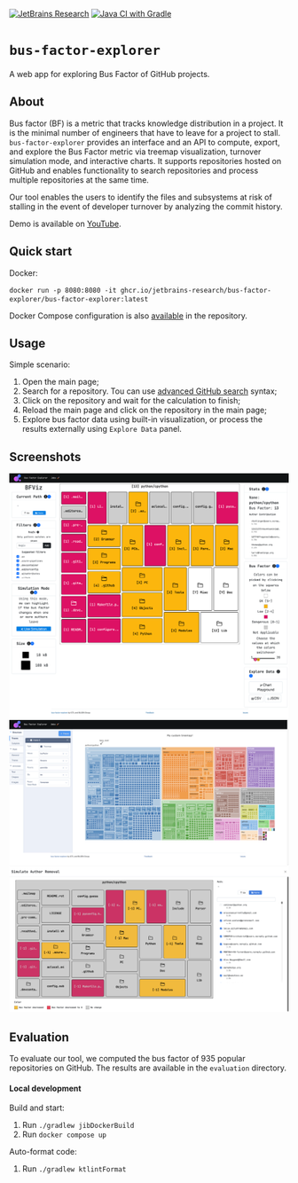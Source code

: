 [![JetBrains Research](https://jb.gg/badges/research.svg)](https://confluence.jetbrains.com/display/ALL/JetBrains+on+GitHub)
[![Java CI with Gradle](https://github.com/JetBrains-Research/bus-factor-explorer/actions/workflows/ci.yml/badge.svg?branch=main)](https://github.com/JetBrains-Research/bus-factor-explorer/actions/workflows/ci.yml)
# `bus-factor-explorer`
A web app for exploring Bus Factor of GitHub projects.

## About
Bus factor (BF) is a metric that tracks knowledge distribution in a project.
It is the minimal number of engineers that have to leave for a project to stall.
`bus-factor-explorer` provides an interface and an API to compute, export, 
and explore the Bus Factor metric via treemap visualization, turnover simulation mode, and interactive charts.
It supports repositories hosted on GitHub and enables functionality to search repositories and process multiple repositories 
at the same time.

Our tool enables the users to identify the files and subsystems at risk of stalling in the event of developer turnover 
by analyzing the commit history.

Demo is available on [YouTube](https://youtu.be/uIoV79N14z8).

## Quick start
Docker:
```shell
docker run -p 8080:8080 -it ghcr.io/jetbrains-research/bus-factor-explorer/bus-factor-explorer:latest
```
Docker Compose configuration is also [available](docker-compose.yml) in the repository.

## Usage
Simple scenario:
1. Open the main page;
2. Search for a repository. Tou can use [advanced GitHub search](https://docs.github.com/en/search-github/searching-on-github/searching-for-repositories) syntax; 
3. Click on the repository and wait for the calculation to finish;
4. Reload the main page and click on the repository in the main page;
5. Explore bus factor data using built-in visualization, or process the results externally using `Explore Data` panel.

## Screenshots
![Treemap](./docs/treemap.png)
![Visualization built with chart editor](./docs/plotly.png)
![Simulation mode](./docs/simulation_mode.png)

## Evaluation
To evaluate our tool, we computed the bus factor of 935 popular repositories on GitHub.
The results are available in the `evaluation` directory.

#### Local development
Build and start:
1. Run `./gradlew jibDockerBuild`
2. Run `docker compose up`

Auto-format code:
1. Run `./gradlew ktlintFormat`
